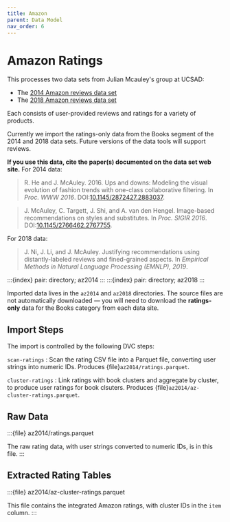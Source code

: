 ```yaml
---
title: Amazon
parent: Data Model
nav_order: 6
---
```


# Amazon Ratings

This processes two data sets from Julian Mcauley's group at UCSAD:

- The [2014 Amazon reviews data set](http://jmcauley.ucsd.edu/data/amazon/)
- The [2018 Amazon reviews data set](https://nijianmo.github.io/amazon/index.html)

Each consists of user-provided reviews and ratings for a variety of products.

Currently we import the ratings-only data from the Books segment of the 2014 and 2018 data sets.  Future versions of the data tools will support reviews.

**If you use this data, cite the paper(s) documented on the data set web site.**  For 2014 data:

> R. He and J. McAuley. 2016. Ups and downs: Modeling the visual evolution of fashion trends with one-class collaborative filtering. In <cite>Proc. WWW 2016</cite>. DOI:[10.1145/2872427.2883037](https://dx.doi.org/10.1145/2872427.2883037).

> J. McAuley, C. Targett, J. Shi, and A. van den Hengel. Image-based recommendations on styles and substitutes. In <cite>Proc. SIGIR 2016</cite>. DOI:[10.1145/2766462.2767755](http://dx.doi.org/10.1145/2766462.2767755).

For 2018 data:

> J. Ni, J. Li, and J. McAuley. Justifying recommendations using distantly-labeled reviews and fined-grained aspects. In <cite>Empirical Methods in Natural Language Processing (EMNLP), 2019</cite>.

:::{index} pair: directory; az2014
:::
:::{index} pair: directory; az2018
:::

Imported data lives in the `az2014` and `az2018` directories.  The source files
are not automatically downloaded — you will need to download the
**ratings-only** data for the Books category from each data site.

## Import Steps

The import is controlled by the following DVC steps:

`scan-ratings`
:   Scan the rating CSV file into a Parquet file, converting user strings into numeric IDs.  Produces {file}`az2014/ratings.parquet`.

`cluster-ratings`
:   Link ratings with book clusters and aggregate by cluster, to produce user ratings for book clsuters.  Produces {file}`az2014/az-cluster-ratings.parquet`.

## Raw Data

:::{file} az2014/ratings.parquet

The raw rating data, with user strings converted to numeric IDs, is in this file.
:::

## Extracted Rating Tables

:::{file} az2014/az-cluster-ratings.parquet

This file contains the integrated Amazon ratings, with cluster IDs in the `item` column.
:::
